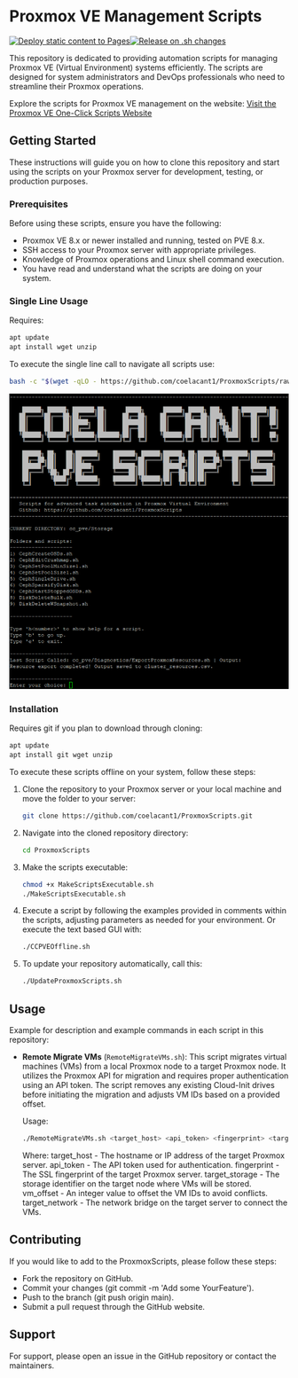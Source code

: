 # Proxmox VE Management Scripts

[![Deploy static content to Pages](https://github.com/coelacant1/ProxmoxScripts/actions/workflows/static.yml/badge.svg?branch=main)](https://github.com/coelacant1/ProxmoxScripts/actions/workflows/static.yml)[![Release on .sh changes](https://github.com/coelacant1/ProxmoxScripts/actions/workflows/release.yml/badge.svg?branch=main)](https://github.com/coelacant1/ProxmoxScripts/actions/workflows/release.yml)

This repository is dedicated to providing automation scripts for managing Proxmox VE (Virtual Environment) systems efficiently. The scripts are designed for system administrators and DevOps professionals who need to streamline their Proxmox operations.

Explore the scripts for Proxmox VE management on the website:
[Visit the Proxmox VE One-Click Scripts Website](https://coelacant1.github.io/ProxmoxScripts/)

## Getting Started

These instructions will guide you on how to clone this repository and start using the scripts on your Proxmox server for development, testing, or production purposes.

### Prerequisites

Before using these scripts, ensure you have the following:
- Proxmox VE 8.x or newer installed and running, tested on PVE 8.x.
- SSH access to your Proxmox server with appropriate privileges.
- Knowledge of Proxmox operations and Linux shell command execution.
- You have read and understand what the scripts are doing on your system.

### Single Line Usage

Requires:
```bash
apt update
apt install wget unzip
```

To execute the single line call to navigate all scripts use:
```bash
bash -c "$(wget -qLO - https://github.com/coelacant1/ProxmoxScripts/raw/main/CCPVE.sh)"
```

![Single Line Online Command](.site/SingleLineCommand.png)

### Installation

Requires git if you plan to download through cloning:
```bash
apt update
apt install git wget unzip
```

To execute these scripts offline on your system, follow these steps:

1. Clone the repository to your Proxmox server or your local machine and move the folder to your server:
    ```bash
    git clone https://github.com/coelacant1/ProxmoxScripts.git
    ```

2. Navigate into the cloned repository directory:
    ```bash
    cd ProxmoxScripts
    ```

3. Make the scripts executable:
    ```bash
    chmod +x MakeScriptsExecutable.sh
    ./MakeScriptsExecutable.sh
    ```

4. Execute a script by following the examples provided in comments within the scripts, adjusting parameters as needed for your environment. Or execute the text based GUI with:
    ```bash
    ./CCPVEOffline.sh
    ```

5. To update your repository automatically, call this:
    ```bash
    ./UpdateProxmoxScripts.sh
    ```


## Usage

Example for description and example commands in each script in this repository:

- **Remote Migrate VMs** (`RemoteMigrateVMs.sh`):
  This script migrates virtual machines (VMs) from a local Proxmox node to a target Proxmox node.
  It utilizes the Proxmox API for migration and requires proper authentication using an API token.
  The script removes any existing Cloud-Init drives before initiating the migration and adjusts VM IDs based on a provided offset.

  Usage:
    ```bash
    ./RemoteMigrateVMs.sh <target_host> <api_token> <fingerprint> <target_storage> <vm_offset> <target_network>
    ```

  Where:
    target_host - The hostname or IP address of the target Proxmox server.
    api_token - The API token used for authentication.
    fingerprint - The SSL fingerprint of the target Proxmox server.
    target_storage - The storage identifier on the target node where VMs will be stored.
    vm_offset - An integer value to offset the VM IDs to avoid conflicts.
    target_network - The network bridge on the target server to connect the VMs.

## Contributing

If you would like to add to the ProxmoxScripts, please follow these steps:

- Fork the repository on GitHub.
- Commit your changes (git commit -m 'Add some YourFeature').
- Push to the branch (git push origin main).
- Submit a pull request through the GitHub website.

## Support

For support, please open an issue in the GitHub repository or contact the maintainers.
